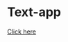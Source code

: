 # Text-app
[Click here]([https://link-url-here.org](https://textutils-tiyasa.netlify.app/)https://textutils-tiyasa.netlify.app/)
